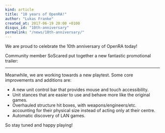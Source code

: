 ```yaml
---
kind: article
title: "10 years of OpenRA!"
author: "Lukas Franke"
created_at: 2017-06-19 20:00 +0100
disqus_id: "10th-anniversary"
permalink: "/news/10th-anniversary/"
---
```


We are proud to celebrate the 10th anniversary of OpenRA today!

Community member SoScared put together a new fantastic promotional trailer:

<figure>
  <lite-youtube videoid="93b7TKooj-M" />
</figure>

---

Meanwhile, we are working towards a new playtest. Some core improvements and additions are:
<ul>
<li>A new unit control bar that provides mouse and touch accessibility.</li>
<li>Unit stances that are easier to use and behave more like the original games.</li>
<li>Overhauled structure hit boxes, with weapons/engineers/etc. accounting for their physical size instead of acting only at their centre.</li>
<li>Automatic discovery of LAN games.</li>
</ul>

So stay tuned and happy playing!